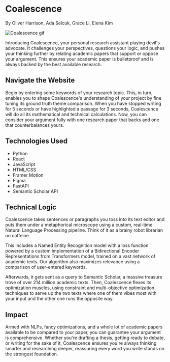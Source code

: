 # Coalescence

By Oliver Harrison, Ada Selcuk, Grace Li, Elena Kim

![Coalescence gif](https://github.com/user-attachments/assets/0a443ccf-35c9-40f8-8391-03de0459b226)

Introducing Coalescence, your personal research assistant playing devil's advocate. It challenges your perspectives, questions your logic, and pushes your thinking further by relating academic papers that support or oppose your argument. This ensures your academic paper is bulletproof and is always backed by the best available research. 

## Navigate the Website

Begin by entering some keywords of your research topic. This, in turn, enables you to shape Coalescence's understanding of your project by fine tuning its ground truth theme comparison. When you have stopped writing for 5 seconds or have highlighted a passage for 3 seconds, Coalescence will do all its mathematical and technical calculations. Now, you can consider your argument fully with one research paper that backs and one that counterbalances yours.

## Technologies Used

- Python
- React
- JavaScript
- HTML/CSS
- Framer Motion
- Figma
- FastAPI
- Semantic Scholar API

## Technical Logic

Coalescence takes sentences or paragraphs you toss into its text editor and puts them under a metaphorical microscope using a custom, real-time Natural Language Processing pipeline. Think of it as a brainy robot librarian on caffeine.

This includes a Named Entity Recognition model with a loss function powered by a custom implementation of a Bidirectional Encoder Representations from Transformers model, trained on a vast network of academic texts. Our algorithm also maximizes relevance using a comparison of user-entered keywords. 

Afterwards, it gets sent as a query to Semantic Scholar, a massive treasure trove of over 214 million academic texts. Then, Coalescence flexes its optimization muscles, using constraint and multi-objective optimization techniques to serve up the two texts where one of them vibes most with your input and the other one runs the opposite way. 

## Impact

Armed with NLPs, fancy optimizations, and a whole lot of academic papers available to be compared to your paper, you can guarantee your argument is comprehensive. Whether you're drafting a thesis, getting ready to debate, or writing for the sake of it, Coalescence ensures you're always thinking smarter and researching deeper, reassuring every word you write stands on the strongest foundation.

